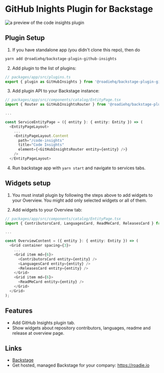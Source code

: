 # GitHub Inights Plugin for Backstage

![a preview of the code insights plugin](https://raw.githubusercontent.com/RoadieHQ/backstage-plugin-code-insights/main/docs/code-insights-plugin.png)

## Plugin Setup

1. If you have standalone app (you didn't clone this repo), then do

```bash
yarn add @roadiehq/backstage-plugin-github-insights
```

2. Add plugin to the list of plugins:

```ts
// packages/app/src/plugins.ts
export { plugin as GitHubInsights } from '@roadiehq/backstage-plugin-github-insights';
```

3. Add plugin API to your Backstage instance:

```ts
// packages/app/src/components/catalog/EntityPage.tsx
import { Router as GitHubInsightsRouter } from '@roadiehq/backstage-plugin-github-insights';

...

const ServiceEntityPage = ({ entity }: { entity: Entity }) => (
  <EntityPageLayout>
    ...
    <EntityPageLayout.Content
      path="/code-insights"
      title="Code Insights"
      element={<GitHubInsightsRouter entity={entity} />}
    />
  </EntityPageLayout>
```

4. Run backstage app with `yarn start` and navigate to services tabs.

## Widgets setup

1. You must install plugin by following the steps above to add widgets to your Overview. You might add only selected widgets or all of them.

2. Add widgets to your Overview tab:

```ts
// packages/app/src/components/catalog/EntityPage.tsx
import { ContributorsCard, LanguagesCard, ReadMeCard, ReleasesCard } from '@roadiehq/backstage-plugin-github-insights';

...

const OverviewContent = ({ entity }: { entity: Entity }) => (
  <Grid container spacing={3}>
    ...
    <Grid item md={6}>
      <ContributorsCard entity={entity} />
      <LanguagesCard entity={entity} />
      <ReleasesCard entity={entity} />
    </Grid>
    <Grid item md={6}>
      <ReadMeCard entity={entity} />
    </Grid>
  </Grid>
);

```

## Features

- Add GitHub Insights plugin tab.
- Show widgets about repository contributors, languages, readme and release at overview page.

## Links

- [Backstage](https://backstage.io)
- Get hosted, managed Backstage for your company: https://roadie.io
